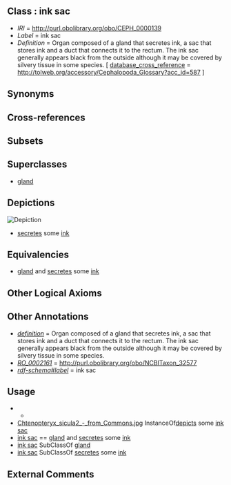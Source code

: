 
## Class : ink sac

 * *IRI* = http://purl.obolibrary.org/obo/CEPH_0000139
 * *Label* = ink sac
 * *Definition* = Organ composed of a gland that secretes ink, a sac that stores ink and a duct that connects it to the rectum. The ink sac generally appears black from the outside although it may be covered by silvery tissue in some species. [ [database_cross_reference](../../ef/oboInOwl#hasDbXref.md) = http://tolweb.org/accessory/Cephalopoda_Glossary?acc_id=587 ]

## Synonyms


## Cross-references


## Subsets


## Superclasses

 * [gland](../../UBERON/30/UBERON_0002530.md)

## Depictions

![Depiction](http://upload.wikimedia.org/wikipedia/en/b/b5/Chtenopteryx_sicula2_-_from_Commons.jpg)
 * [secretes](../../es/ceph#secretes.md) some [ink](../../CEPH/85/CEPH_0000285.md)

## Equivalencies

 * [gland](../../UBERON/30/UBERON_0002530.md) and [secretes](../../es/ceph#secretes.md) some [ink](../../CEPH/85/CEPH_0000285.md)

## Other Logical Axioms


## Other Annotations

 * *[definition](../../IAO/15/IAO_0000115.md)* = Organ composed of a gland that secretes ink, a sac that stores ink and a duct that connects it to the rectum. The ink sac generally appears black from the outside although it may be covered by silvery tissue in some species.
 * *[RO_0002161](../../RO/61/RO_0002161.md)* = http://purl.obolibrary.org/obo/NCBITaxon_32577
 * *[rdf-schema#label](../../el/rdf-schema#label.md)* = ink sac

## Usage

 * -
 * [Chtenopteryx_sicula2_-_from_Commons.jpg](../../Chtenopteryx/pg/Chtenopteryx_sicula2_-_from_Commons.jpg.md) InstanceOf[depicts](../../ts/depicts.md) some [ink sac](../../CEPH/39/CEPH_0000139.md)
 * [ink sac](../../CEPH/39/CEPH_0000139.md) == [gland](../../UBERON/30/UBERON_0002530.md) and [secretes](../../es/ceph#secretes.md) some [ink](../../CEPH/85/CEPH_0000285.md)
 * [ink sac](../../CEPH/39/CEPH_0000139.md) SubClassOf [gland](../../UBERON/30/UBERON_0002530.md)
 * [ink sac](../../CEPH/39/CEPH_0000139.md) SubClassOf [secretes](../../es/ceph#secretes.md) some [ink](../../CEPH/85/CEPH_0000285.md)

## External Comments

